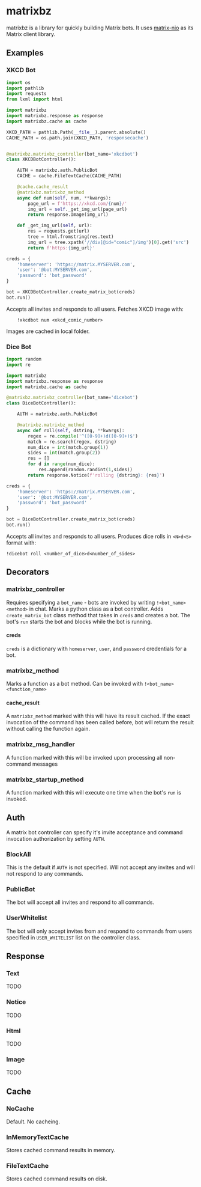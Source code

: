 # matrixbz

matrixbz is a library for quickly building Matrix bots. It uses [matrix-nio](https://github.com/poljar/matrix-nio) as its Matrix client library.

## Examples

### XKCD Bot

```python
import os
import pathlib
import requests
from lxml import html

import matrixbz
import matrixbz.response as response
import matrixbz.cache as cache

XKCD_PATH = pathlib.Path(__file__).parent.absolute()
CACHE_PATH = os.path.join(XKCD_PATH, 'responsecache')


@matrixbz.matrixbz_controller(bot_name='xkcdbot')
class XKCDBotController():

    AUTH = matrixbz.auth.PublicBot
    CACHE = cache.FileTextCache(CACHE_PATH)

    @cache.cache_result
    @matrixbz.matrixbz_method
    async def num(self, num, **kwargs):
        page_url = f'https://xkcd.com/{num}/'
        img_url = self._get_img_url(page_url)
        return response.Image(img_url)

    def _get_img_url(self, url):
        res = requests.get(url)
        tree = html.fromstring(res.text)
        img_url = tree.xpath('//div[@id="comic"]/img')[0].get('src')
        return f'https:{img_url}'

creds = {
    'homeserver': 'https://matrix.MYSERVER.com',
    'user': '@bot:MYSERVER.com',
    'password': 'bot_password'
}

bot = XKCDBotController.create_matrix_bot(creds)
bot.run()
```

Accepts all invites and responds to all users. Fetches XKCD image with:

        !xkcdbot num <xkcd_comic_number>

Images are cached in local folder.

### Dice Bot

```python
import random
import re

import matrixbz
import matrixbz.response as response
import matrixbz.cache as cache

@matrixbz.matrixbz_controller(bot_name='dicebot')
class DiceBotController():

    AUTH = matrixbz.auth.PublicBot

    @matrixbz.matrixbz_method
    async def roll(self, dstring, **kwargs):
        regex = re.compile('^([0-9]+)d([0-9]+)$')
        match = re.search(regex, dstring)
        num_dice = int(match.group(1))
        sides = int(match.group(2))
        res = []
        for d in range(num_dice):
            res.append(random.randint(1,sides))
        return response.Notice(f'rolling {dstring}: {res}')

creds = {
    'homeserver': 'https://matrix.MYSERVER.com',
    'user': '@bot:MYSERVER.com',
    'password': 'bot_password'
}

bot = DiceBotController.create_matrix_bot(creds)
bot.run()
```

Accepts all invites and responds to all users. Produces dice rolls in `<N>d<S>` format with:

    !dicebot roll <number_of_dice>d<number_of_sides>

## Decorators

### matrixbz_controller

Requires specifying a `bot_name` - bots are invoked by writing `!<bot_name> <method>` in chat. Marks a python class as a bot controller. Adds `create_matrix_bot` class method that takes in `creds` and creates a bot. The bot's `run` starts the bot and blocks while the bot is running.

#### creds

`creds` is a dictionary with `homeserver`, `user`, and `password` credentials for a bot.

### matrixbz_method

Marks a function as a bot method. Can be invoked with `!<bot_name> <function_name>`

#### cache_result

A `matrixbz_method` marked with this will have its result cached. If the exact invocation of the command has been called before, bot will return the result without calling the function again.

### matrixbz_msg_handler

A function marked with this will be invoked upon processing all non-command messages

### matrixbz_startup_method

A function marked with this will execute one time when the bot's `run` is invoked.

## Auth

A matrix bot controller can specify it's invite acceptance and command invocation authorization by setting `AUTH`.

### BlockAll

This is the default if `AUTH` is not specified. Will not accept any invites and will not respond to any commands.

### PublicBot

The bot will accept all invites and respond to all commands.

### UserWhitelist

The bot will only accept invites from and respond to commands from users specified in `USER_WHITELIST` list on the controller class.

## Response

### Text

TODO

### Notice

TODO

### Html

TODO

### Image

TODO

## Cache

### NoCache

Default. No cacheing.

### InMemoryTextCache

Stores cached command results in memory.

### FileTextCache

Stores cached command results on disk.
